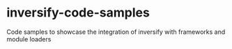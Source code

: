 # inversify-code-samples
Code samples to showcase the integration of inversify with frameworks and module loaders
